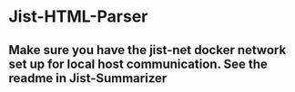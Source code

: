 # Jist-HTML-Parser

## Make sure you have the jist-net docker network set up for local host communication. See the readme in Jist-Summarizer
